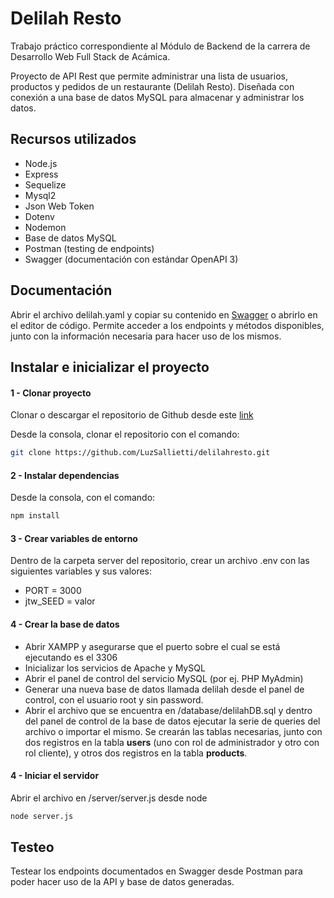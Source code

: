 # Delilah Resto

Trabajo práctico correspondiente al Módulo de Backend de la carrera de Desarrollo Web Full Stack de Acámica.

Proyecto de API Rest que permite administrar una lista de usuarios, productos y pedidos de un restaurante (Delilah Resto). Diseñada con conexión a una base de datos MySQL para almacenar y administrar los datos.

## Recursos utilizados
* Node.js
* Express
* Sequelize
* Mysql2
* Json Web Token
* Dotenv
* Nodemon
* Base de datos MySQL
* Postman (testing de endpoints)
* Swagger (documentación con estándar OpenAPI 3)

## Documentación

Abrir el archivo delilah.yaml y copiar su contenido en [Swagger](https://editor.swagger.io/#) o abrirlo en el editor de código.
Permite acceder a los endpoints y métodos disponibles, junto con la información necesaria para hacer uso de los mismos.

## Instalar e inicializar el proyecto

#### 1 - Clonar proyecto
Clonar o descargar el repositorio de Github desde este [link](https://github.com/LuzSallietti/delilahresto.git)

Desde la consola, clonar el repositorio con el comando:

```bash
git clone https://github.com/LuzSallietti/delilahresto.git
```


#### 2 - Instalar dependencias
Desde la consola, con el comando:
```bash
npm install
```
#### 3 - Crear variables de entorno
Dentro de la carpeta server del repositorio, crear un archivo .env con las siguientes variables y sus valores:
* PORT = 3000
* jtw_SEED = valor

#### 4 - Crear la base de datos

* Abrir XAMPP y asegurarse que el puerto sobre el cual se está ejecutando es el 3306
* Inicializar los servicios de Apache y MySQL
* Abrir el panel de control del servicio MySQL (por ej. PHP MyAdmin)
* Generar una nueva base de datos llamada delilah desde el panel de control, con el usuario root y sin password.
* Abrir el archivo que se encuentra en /database/delilahDB.sql y dentro del panel de control de la base de datos ejecutar la serie de queries del archivo o importar el mismo. Se crearán las tablas necesarias, junto con dos registros en la tabla **users** (uno con rol de administrador y otro con rol cliente), y otros dos registros en la tabla **products**.

#### 4 - Iniciar el servidor
Abrir el archivo en /server/server.js desde node
```bash
node server.js
```

## Testeo
Testear los endpoints documentados en Swagger desde Postman para poder hacer uso de la API y base de datos generadas.
